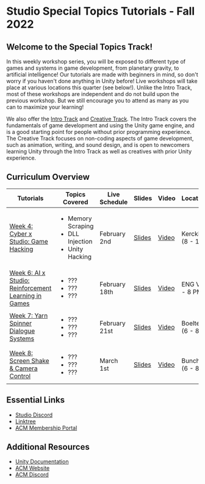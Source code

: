 # Studio Special Topics Tutorials - Fall 2022
## Welcome to the Special Topics Track!
In this weekly workshop series, you will be exposed to different type of games and systems in game development, from planetary gravity, to artificial intelligence! Our tutorials are made with beginners in mind, so don't worry if you haven't done anything in Unity before! Live workshops will take place at various locations this quarter (see below!). Unlike the Intro Track, most of these workshops are independent and do not build upon the previous workshop. But we still encourage you to attend as many as you can to maximize your learning!

We also offer the [Intro Track](https://github.com/uclaacm/studio-intro-tutorials) and [Creative Track](https://github.com/uclaacm/studio-creative-tutorials-f21). The Intro Track covers the fundamentals of game development and using the Unity game engine, and is a good starting point for people without prior programming experience. The Creative Track focuses on non-coding aspects of game development, such as animation, writing, and sound design, and is open to newcomers learning Unity through the Intro Track as well as creatives with prior Unity experience.

## Curriculum Overview
| Tutorials | Topics Covered | Live Schedule | Slides | Video | Location/Time |
|-----------|----------------|---------------|--------|-------|----------|
| [Week 4: Cyber x Studio: Game Hacking](https://github.com/uclaacm/studio-special-topics-tutorials/tree/winter-23/Cyber%20x%20Studio%20Collab) |<ul><li>Memory Scraping</li><li>DLL Injection</li><li>Unity Hacking</li></ul>| February 2nd | [Slides](https://docs.google.com/presentation/d/1pNOD-PyxS6_5ChXViIxzbl520rEjc7HFEHA1-BY1ubk/edit#slide=id.gbc2ca6aba9_1_0) | [Video]() | Kerckhoff 131 (8 - 10 PM)
| [Week 6: AI x Studio: Reinforcement Learning in Games]() |<ul><li>???</li><li>???</li><li>???</li></ul>| February 18th | [Slides]() | [Video]() | ENG VI 289 (6 - 8 PM)
| [Week 7: Yarn Spinner Dialogue Systems]() |<ul><li>???</li><li>???</li><li>???</li></ul>| February 21st | [Slides]() | [Video]() | Boelter 4760 (6 - 8 PM)
| [Week 8: Screen Shake & Camera Control]() |<ul><li>???</li><li>???</li><li>???</li></ul>| March 1st | [Slides]() | [Video]() | Bunche 3178 (6 - 8 PM)



## Essential Links
- [Studio Discord](https://discord.com/invite/bBk2Mcw)
- [Linktree](https://linktr.ee/acmstudio)
- [ACM Membership Portal](https://members.uclaacm.com/)

## Additional Resources
- [Unity Documentation](https://docs.unity3d.com/Manual/index.html)
- [ACM Website](https://www.uclaacm.com/)
- [ACM Discord](https://discord.com/invite/eWmzKsY)
